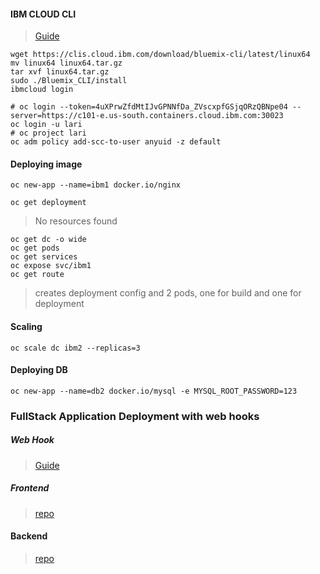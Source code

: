 #### IBM CLOUD CLI
> [Guide](https://cloud.ibm.com/docs/openshift?topic=openshift-openshift-cli)

```
wget https://clis.cloud.ibm.com/download/bluemix-cli/latest/linux64
mv linux64 linux64.tar.gz
tar xvf linux64.tar.gz
sudo ./Bluemix_CLI/install
ibmcloud login
```


```
# oc login --token=4uXPrwZfdMtIJvGPNNfDa_ZVscxpfGSjqORzQBNpe04 --server=https://c101-e.us-south.containers.cloud.ibm.com:30023 
oc login -u lari
# oc project lari
oc adm policy add-scc-to-user anyuid -z default
```

#### Deploying image
```
oc new-app --name=ibm1 docker.io/nginx
```

```
oc get deployment
```
> No resources found

```
oc get dc -o wide
oc get pods
oc get services
oc expose svc/ibm1
oc get route

```
> creates deployment config and 2 pods, one for build and one for deployment

#### Scaling
```
oc scale dc ibm2 --replicas=3
```

#### Deploying DB
```
oc new-app --name=db2 docker.io/mysql -e MYSQL_ROOT_PASSWORD=123
```

### FullStack Application Deployment with web hooks

##### Web Hook
> [Guide](https://developer.ibm.com/technologies/containers/tutorials/github-webhook-triggers-openshift/)

##### Frontend
> [repo](https://github.com/ichimichi/ibm8)

#### Backend
> [repo](https://github.com/ichimichi/backend)
